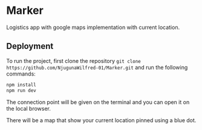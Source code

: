 # Marker
Logistics app with google maps implementation with current location.


## Deployment
To run the project, first clone the repository `git clone https://github.com/NjugunaWilfred-01/Marker.git` and run the following commands:
```bash
npm install
npm run dev
```
The connection point will be given on the terminal and you can open it on the local browser.

There will be a map that show your current location pinned using a blue dot. 